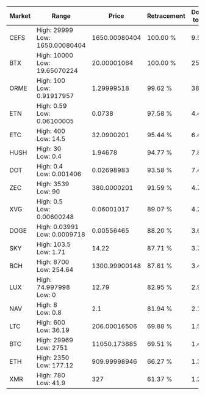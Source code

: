 | Market | Range | Price| Retracement | Doubles to 50% |
| --- | --- | --- | --- | --- |
| CEFS | High: 29999<br />Low: 1650.00080404 | 1650.00080404 | 100.00 % | 9.59 |
| BTX | High: 10000<br />Low: 19.65070224 | 20.00001064 | 100.00 % | 250.49 |
| ORME | High: 100<br />Low: 0.91917957 | 1.29999518 | 99.62 % | 38.82 |
| ETN | High: 0.59<br />Low: 0.06100005 | 0.0738 | 97.58 % | 4.41 |
| ETC | High: 400<br />Low: 14.5 | 32.0900201 | 95.44 % | 6.46 |
| HUSH | High: 30<br />Low: 0.4 | 1.94678 | 94.77 % | 7.81 |
| DOT | High: 0.4<br />Low: 0.001406 | 0.02698983 | 93.58 % | 7.44 |
| ZEC | High: 3539<br />Low: 90 | 380.0000201 | 91.59 % | 4.77 |
| XVG | High: 0.5<br />Low: 0.00600248 | 0.06001017 | 89.07 % | 4.22 |
| DOGE | High: 0.03991<br />Low: 0.0009718 | 0.00556465 | 88.20 % | 3.67 |
| SKY | High: 103.5<br />Low: 1.71 | 14.22 | 87.71 % | 3.70 |
| BCH | High: 8700<br />Low: 254.64 | 1300.99900148 | 87.61 % | 3.44 |
| LUX | High: 74.997998<br />Low: 0 | 12.79 | 82.95 % | 2.93 |
| NAV | High: 8<br />Low: 0.8 | 2.1 | 81.94 % | 2.10 |
| LTC | High: 600<br />Low: 36.19 | 206.00016506 | 69.88 % | 1.54 |
| BTC | High: 29969<br />Low: 2751 | 11050.173885 | 69.51 % | 1.48 |
| ETH | High: 2350<br />Low: 177.12 | 909.99998946 | 66.27 % | 1.39 |
| XMR | High: 780<br />Low: 41.9 | 327 | 61.37 % | 1.26 |
